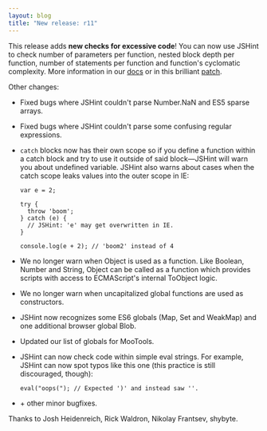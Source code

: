 ```yaml
---
layout: blog
title: "New release: r11"
---
```


This release adds **new checks for excessive code**! You can now use JSHint
to check number of parameters per function, nested block depth per function,
number of statements per function and function's cyclomatic complexity.
More information in our [docs](/docs/) or in this brilliant
[patch](https://github.com/jshint/jshint/pull/593/).

Other changes:

* Fixed bugs where JSHint couldn't parse Number.NaN and ES5 sparse arrays.
* Fixed bugs where JSHint couldn't parse some confusing regular expressions.
* `catch` blocks now has their own scope so if you define a function within
  a catch block and try to use it outside of said block—JSHint will warn you
	about undefined variable. JSHint also warns about cases when the catch
	scope leaks values into the outer scope in IE:

      var e = 2;

      try {
        throw 'boom';
      } catch (e) {
        // JSHint: 'e' may get overwritten in IE.
      }

      console.log(e + 2); // 'boom2' instead of 4

* We no longer warn when Object is used as a function. Like Boolean, Number
  and String, Object can be called as a function which provides scripts with
	access to ECMAScript's internal ToObject logic.
* We no longer warn when uncapitalized global functions are used as constructors.
* JSHint now recognizes some ES6 globals (Map, Set and WeakMap) and one
  additional browser global Blob.
* Updated our list of globals for MooTools.
* JSHint can now check code within simple eval strings. For example, JSHint can
  now spot typos like this one (this practice is still discouraged, though):

      eval("oops("); // Expected ')' and instead saw ''.

* \+ other minor bugfixes.

Thanks to Josh Heidenreich, Rick Waldron, Nikolay Frantsev, shybyte.

